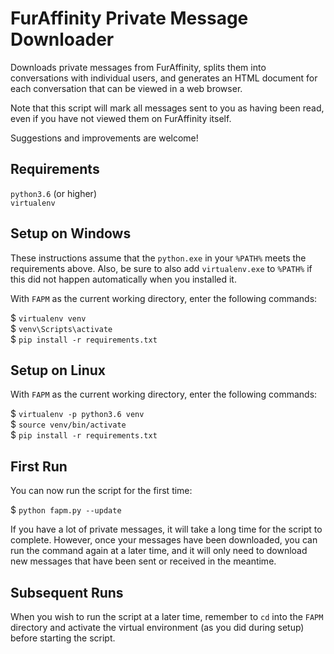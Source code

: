 FurAffinity Private Message Downloader
======================================

Downloads private messages from FurAffinity, splits them into conversations
with individual users, and generates an HTML document for each conversation
that can be viewed in a web browser.

Note that this script will mark all messages sent to you as having been read,
even if you have not viewed them on FurAffinity itself.

Suggestions and improvements are welcome!

Requirements
------------

`python3.6` (or higher)  
`virtualenv`

Setup on Windows
----------------

These instructions assume that the `python.exe` in your `%PATH%` meets the
requirements above. Also, be sure to also add `virtualenv.exe` to `%PATH%` if
this did not happen automatically when you installed it.

With `FAPM` as the current working directory, enter the following commands:

$ `virtualenv venv`  
$ `venv\Scripts\activate`  
$ `pip install -r requirements.txt`

Setup on Linux
--------------

With `FAPM` as the current working directory, enter the following commands:

$ `virtualenv -p python3.6 venv`  
$ `source venv/bin/activate`  
$ `pip install -r requirements.txt`

First Run
---------

You can now run the script for the first time:

$ `python fapm.py --update`

If you have a lot of private messages, it will take a long time for the script
to complete. However, once your messages have been downloaded, you can run the
command again at a later time, and it will only need to download new messages
that have been sent or received in the meantime.

Subsequent Runs
---------------

When you wish to run the script at a later time, remember to `cd` into the
`FAPM` directory and activate the virtual environment (as you did during setup)
before starting the script.
